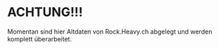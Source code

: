 # ACHTUNG!!!
Momentan sind hier Altdaten von Rock.Heavy.ch abgelegt und werden komplett überarbeitet.
